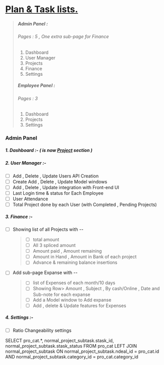 # <u>Plan & Task lists.</u>

> ##### **Admin Panel :** 
>
> ###### Pages : 5 , One extra sub-page for Finance 
>
> 1. Dashboard
> 2. User Manager
> 3. Projects
> 4. Finance
> 5. Settings
>
> ##### **Employee Panel :** 
>
> ###### Pages :  3  
>
> 1. Dashboard
> 2. Projects
> 3. Settings



### Admin Panel

##### 1. Dashboard :- ( is now <u>Project</u>  section )



##### 2. User Manager :-

- [ ] Add , Delete , Update Users API Creation
- [ ] Create Add , Delete , Update Model windows
- [ ] Add , Delete , Update integration with Front-end UI  
- [ ] Last Login time & status for Each Employee
- [ ] User Attendance 
- [ ] Total Project done by each User (with Completed , Pending Projects)

##### 3. Finance :- 

- [ ] Showing list of all Projects with --

  > - [ ] total amount 
  > - [ ] All 3 spliced amount 
  > - [ ] Amount paid , Amount remaining
  > - [ ] Amount in Hand , Amount in Bank of each project
  > - [ ] Advance & remaining balance  insertions 

- [ ] Add sub-page Expanse with --

  > - [ ] list of Expenses of each month/10 days
  > - [ ] Showing Row> Amount , Subject , By cash/Online , Date and Sub-note for each expanse
  > - [ ] Add a Model window to Add expanse
  > - [ ] Add , delete & Update features for Expenses

##### 4. Settings :-

- [ ] Ratio Changeability settings



<!-- 
SELECT deals.*, normal_project_cat.category_id, task.task_name, normal_project_cat.cat_status, normal_project_subtask.stask_id, subtask.sub_task_name, normal_project_subtask.stask_status, normal_project_cat.project_status, normal_project_cat.dateofdeadline
FROM deals 
INNER JOIN normal_project_cat ON normal_project_cat.ndeal_id = deals.id 
INNER JOIN task ON normal_project_cat.category_id = task.task_id 
LEFT JOIN normal_project_subtask ON normal_project_subtask.ndeal_id = deals.id AND normal_project_subtask.category_id = normal_project_cat.category_id 
LEFT JOIN subtask ON subtask.sub_task_id = normal_project_subtask.stask_id -->

<!-- view table -->

SELECT pro_cat.*, normal_project_subtask.stask_id, normal_project_subtask.stask_status
FROM pro_cat
LEFT JOIN normal_project_subtask ON normal_project_subtask.ndeal_id = pro_cat.id
AND normal_project_subtask.category_id = pro_cat.category_id